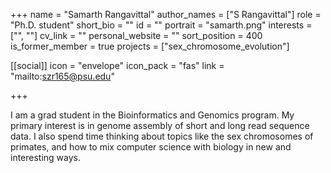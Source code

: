 +++
name = "Samarth Rangavittal"
author_names = ["S Rangavittal"]
role = "Ph.D. student"
short_bio = ""
id = ""
portrait = "samarth.png"
interests = ["", ""]
cv_link = ""
personal_website = ""
sort_position = 400
is_former_member = true
projects = ["sex_chromosome_evolution"]

[[social]]
    icon = "envelope"
    icon_pack = "fas"
    link = "mailto:szr165@psu.edu"


+++

I am a grad student in the Bioinformatics and Genomics program.  My
primary interest is in genome assembly of short and long read
sequence data.  I also spend time thinking about topics like the
sex chromosomes of primates, and how to mix computer science with
biology in new and interesting ways.
